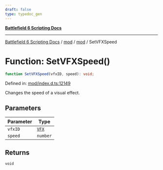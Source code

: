 ```yaml
---
draft: false
type: typedoc_gen
---
```


[**Battlefield 6 Scripting Docs**](../../../_index.md)

***

[Battlefield 6 Scripting Docs](../../../_index.md) / [mod](../../_index.md) / [mod](../_index.md) / SetVFXSpeed

# Function: SetVFXSpeed()

```ts
function SetVFXSpeed(vfxID, speed): void;
```

Defined in: [mod/index.d.ts:12149](https://github.com/battlefield-portal-community/portal-docs/blob/6d87e21c5922a3efb03c634dbe98e5fe6e797672/generators/santiago/mod/index.d.ts#L12149)

Changes the speed of a visual effect.

## Parameters

| Parameter | Type |
| ------ | ------ |
| `vfxID` | [`VFX`](../VFX/_index.md) |
| `speed` | `number` |

## Returns

`void`
